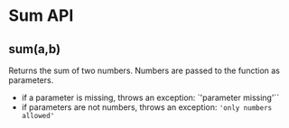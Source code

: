 # Sum API

## **sum(a,b)**

Returns the sum of two numbers. Numbers are passed to the function as parameters.
 
-   if a parameter is missing, throws an exception: `'parameter missing'``
-   if parameters are not numbers, throws an exception:
`'only numbers allowed'`